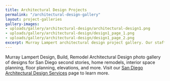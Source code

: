 ```yaml
---
title: Architectural Design Projects
permalink: "/architectural-design-gallery"
layout: project-galleries
gallery-images:
- uploads/gallery/architectural-design/architectural-design1.png
- uploads/gallery/architectural-design/design1_page_1.png
- uploads/gallery/architectural-design/design1_page_2.png
excerpt: Murray Lampert architectural design project gallery. Our staff architect and in-house design team works with each client to create customized remodeling blueprints.
---
```


Murray Lampert Design, Build, Remodel Architectural Design photo gallery of designs for San Diego second stories, home remodels, interior space planning, floor planning, elevations, and more. Visit our [San Diego Architectural Design Services](/san-diego-architectural-design-services) page to learn more.
